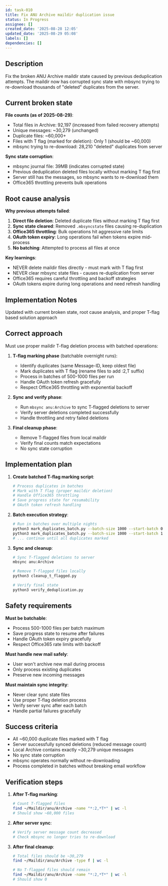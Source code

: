 ```yaml
---
id: task-010
title: Fix ANU Archive maildir duplication issue
status: In Progress
assignee: []
created_date: '2025-08-28 12:05'
updated_date: '2025-08-29 05:08'
labels: []
dependencies: []
---
```


## Description

Fix the broken ANU Archive maildir state caused by previous deduplication attempts. The maildir now has corrupted sync state with mbsync trying to re-download thousands of "deleted" duplicates from the server.

## Current broken state

**File counts (as of 2025-08-29)**:
- Total files in Archive: 92,197 (increased from failed recovery attempts)
- Unique messages: ~30,279 (unchanged)
- Duplicate files: ~60,000+ 
- Files with T flag (marked for deletion): Only 1 (should be ~60,000)
- mbsync trying to re-download: 28,210 "deleted" duplicates from server

**Sync state corruption**:
- mbsync journal file: 39MB (indicates corrupted state)
- Previous deduplication deleted files locally without marking T flag first
- Server still has the messages, so mbsync wants to re-download them
- Office365 throttling prevents bulk operations

## Root cause analysis

**Why previous attempts failed**:
1. **Direct file deletion**: Deleted duplicate files without marking T flag first
2. **Sync state cleared**: Removed `.mbsyncstate` files causing re-duplication
3. **Office365 throttling**: Bulk operations hit aggressive rate limits
4. **OAuth token expiry**: Long operations fail when tokens expire mid-process
5. **No batching**: Attempted to process all files at once

**Key learnings**:
- NEVER delete maildir files directly - must mark with T flag first
- NEVER clear mbsync state files - causes re-duplication from server
- Office365 requires careful throttling and backoff strategies
- OAuth tokens expire during long operations and need refresh handling

## Implementation Notes

Updated with current broken state, root cause analysis, and proper T-flag based solution approach

## Correct approach

Must use proper maildir T-flag deletion process with batched operations:

1. **T-flag marking phase** (batchable overnight runs):
   - Identify duplicates (same Message-ID, keep oldest file)
   - Mark duplicates with T flag (rename files to add :2,T suffix)  
   - Process in batches of 500-1000 files per run
   - Handle OAuth token refresh gracefully
   - Respect Office365 throttling with exponential backoff

2. **Sync and verify phase**:
   - Run `mbsync anu:Archive` to sync T-flagged deletions to server
   - Verify server deletions completed successfully
   - Handle throttling and retry failed deletions

3. **Final cleanup phase**:
   - Remove T-flagged files from local maildir
   - Verify final counts match expectations
   - No sync state corruption

## Implementation plan

1. **Create batched T-flag marking script**:
   ```python
   # Process duplicates in batches
   # Mark with T flag (proper maildir deletion)
   # Handle Office365 throttling
   # Save progress state for resumability
   # OAuth token refresh handling
   ```

2. **Batch execution strategy**:
   ```bash
   # Run in batches over multiple nights
   python3 mark_duplicates_batch.py --batch-size 1000 --start-batch 0
   python3 mark_duplicates_batch.py --batch-size 1000 --start-batch 1
   # ... continue until all duplicates marked
   ```

3. **Sync and cleanup**:
   ```bash
   # Sync T-flagged deletions to server
   mbsync anu:Archive
   
   # Remove T-flagged files locally
   python3 cleanup_t_flagged.py
   
   # Verify final state
   python3 verify_deduplication.py
   ```

## Safety requirements

**Must be batchable**:
- Process 500-1000 files per batch maximum
- Save progress state to resume after failures
- Handle OAuth token expiry gracefully
- Respect Office365 rate limits with backoff

**Must handle new mail safely**:
- User won't archive new mail during process
- Only process existing duplicates
- Preserve new incoming messages

**Must maintain sync integrity**:
- Never clear sync state files
- Use proper T-flag deletion process
- Verify server sync after each batch
- Handle partial failures gracefully

## Success criteria

- All ~60,000 duplicate files marked with T flag
- Server successfully synced deletions (reduced message count)
- Local Archive contains exactly ~30,279 unique messages
- No sync state corruption
- mbsync operates normally without re-downloading
- Process completed in batches without breaking email workflow

## Verification steps

1. **After T-flag marking**:
   ```bash
   # Count T-flagged files
   find ~/Maildir/anu/Archive -name "*:2,*T*" | wc -l
   # Should show ~60,000 files
   ```

2. **After server sync**:
   ```bash
   # Verify server message count decreased
   # Check mbsync no longer tries to re-download
   ```

3. **After final cleanup**:
   ```bash
   # Total files should be ~30,279
   find ~/Maildir/anu/Archive -type f | wc -l
   
   # No T-flagged files should remain
   find ~/Maildir/anu/Archive -name "*:2,*T*" | wc -l
   # Should show 0
   ```

